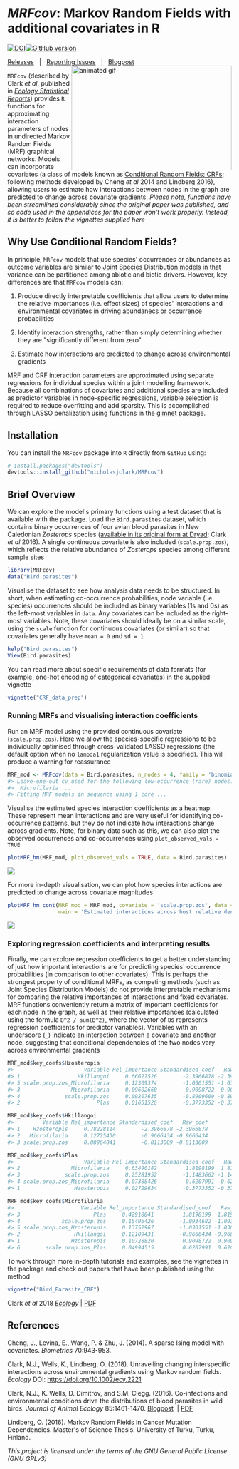 
<!-- README.md is generated from README.Rmd. Please edit that file -->
*MRFcov*: Markov Random Fields with additional covariates in R
==============================================================

[![DOI](https://zenodo.org/badge/116616159.svg)](https://zenodo.org/badge/latestdoi/116616159)[![GitHub version](https://badge.fury.io/gh/nicholasjclark%2FMRFcov.svg)](https://github.com/nicholasjclark/MRFcov)

[Releases](https://github.com/nicholasjclark/MRFcov/releases)   |   [Reporting Issues](https://github.com/nicholasjclark/MRFcov/issues)   |   [Blogpost](http://nicholasjclark.weebly.com/biotic-interactions.html) <img align="right" src=http://nicholasjclark.weebly.com/uploads/4/4/9/4/44946407/nclark-network-changes_orig.gif alt="animated gif" width="360" height="235"/>

`MRFcov` (described by Clark *et al*, published in [*Ecology Statistical Reports*](https://esajournals.onlinelibrary.wiley.com/doi/full/10.1002/ecy.2221)) provides `R` functions for approximating interaction parameters of nodes in undirected Markov Random Fields (MRF) graphical networks. Models can incorporate covariates (a class of models known as [Conditional Random Fields; CRFs](http://homepages.inf.ed.ac.uk/csutton/publications/crftut-fnt.pdf); following methods developed by Cheng *et al* 2014 and Lindberg 2016), allowing users to estimate how interactions between nodes in the graph are predicted to change across covariate gradients. *Please note, functions have been streamlined considerably since the original paper was published, and so code used in the appendices for the paper won't work properly. Instead, it is better to follow the vignettes supplied here*

Why Use Conditional Random Fields?
----------------------------------

In principle, `MRFcov` models that use species' occurrences or abundances as outcome variables are similar to [Joint Species Distribution models](https://methodsblog.wordpress.com/2015/12/22/warton_ovaskainen/) in that variance can be partitioned among abiotic and biotic drivers. However, key differences are that `MRFcov` models can:

1.  Produce directly interpretable coefficients that allow users to determine the relative importances (i.e. effect sizes) of species' interactions and environmental covariates in driving abundanecs or occurrence probabilities

2.  Identify interaction strengths, rather than simply determining whether they are "significantly different from zero"

3.  Estimate how interactions are predicted to change across environmental gradients

MRF and CRF interaction parameters are approximated using separate regressions for individual species within a joint modelling framework. Because all combinations of covariates and additional species are included as predictor variables in node-specific regressions, variable selection is required to reduce overfitting and add sparsity. This is accomplished through LASSO penalization using functions in the [glmnet](https://cran.r-project.org/web/packages/glmnet/index.html) package.

Installation
------------

You can install the `MRFcov` package into `R` directly from `GitHub` using:

``` r
# install.packages("devtools")
devtools::install_github("nicholasjclark/MRFcov")
```

Brief Overview
--------------

We can explore the model's primary functions using a test dataset that is available with the package. Load the `Bird.parasites` dataset, which contains binary occurrences of four avian blood parasites in New Caledonian *Zosterops* species ([available in its original form at Dryad](http://dx.doi.org/10.5061/dryad.pp6k4); Clark *et al* 2016). A single continuous covariate is also included (`scale.prop.zos`), which reflects the relative abundance of *Zosterops* species among different sample sites

``` r
library(MRFcov)
data("Bird.parasites")
```

Visualise the dataset to see how analysis data needs to be structured. In short, when estimating co-occurrence probabilities, node variable (i.e. species) occurrences should be included as binary variables (1s and 0s) as the left-most variables in `data`. Any covariates can be included as the right-most variables. Note, these covariates should ideally be on a similar scale, using the `scale` function for continuous covariates (or similar) so that covariates generally have `mean = 0` and `sd = 1`

``` r
help("Bird.parasites")
View(Bird.parasites)
```

You can read more about specific requirements of data formats (for example, one-hot encoding of categorical covariates) in the supplied vignette

``` r
vignette("CRF_data_prep")
```

### Running MRFs and visualising interaction coefficients

Run an MRF model using the provided continuous covariate (`scale.prop.zos`). Here we allow the species-specific regressions to be individually optimised through cross-validated LASSO regressions (the default option when no `lambda1` regularization value is specified). This will produce a warning for reassurance

``` r
MRF_mod <- MRFcov(data = Bird.parasites, n_nodes = 4, family = 'binomial')
#> Leave-one-out cv used for the following low-occurrence (rare) nodes:
#>  Microfilaria ...
#> Fitting MRF models in sequence using 1 core ...
```

Visualise the estimated species interaction coefficients as a heatmap. These represent mean interactions and are very useful for identifying co-occurrence patterns, but they do not indicate how interactions change across gradients. Note, for binary data such as this, we can also plot the observed occurrences and co-occurrences using `plot_observed_vals = TRUE`

``` r
plotMRF_hm(MRF_mod, plot_observed_vals = TRUE, data = Bird.parasites)
```

![](README-Readme.fig1-1.png)

For more in-depth visualisation, we can plot how species interactions are predicted to change across covariate magnitudes

``` r
plotMRF_hm_cont(MRF_mod = MRF_mod, covariate = 'scale.prop.zos', data = Bird.parasites, 
                main = 'Estimated interactions across host relative densities')
```

![](README-Readme.fig2-1.png)

### Exploring regression coefficients and interpreting results

Finally, we can explore regression coefficients to get a better understanding of just how important interactions are for predicting species' occurrence probabilities (in comparison to other covariates). This is perhaps the strongest property of conditional MRFs, as competing methods (such as Joint Species Distribution Models) do not provide interpretable mechanisms for comparing the relative importances of interactions and fixed covariates. MRF functions conveniently return a matrix of important coefficients for each node in the graph, as well as their relative importances (calculated using the formula `B^2 / sum(B^2)`, where the vector of `B`s represents regression coefficients for predictor variables). Variables with an underscore (`_`) indicate an interaction between a covariate and another node, suggesting that conditional dependencies of the two nodes vary across environmental gradients

``` r
MRF_mod$key_coefs$Hzosteropis
#>                      Variable Rel_importance Standardised_coef   Raw_coef
#> 1                  Hkillangoi     0.66627526        -2.3966878 -2.3966878
#> 5 scale.prop.zos_Microfilaria     0.12309374        -1.0301551 -1.0301551
#> 3                Microfilaria     0.09602660         0.9098722  0.9098722
#> 4              scale.prop.zos     0.09207635        -0.8909609 -0.8909609
#> 2                        Plas     0.01651526        -0.3773352 -0.3773352
```

``` r
MRF_mod$key_coefs$Hkillangoi
#>         Variable Rel_importance Standardised_coef   Raw_coef
#> 1    Hzosteropis     0.78228114        -2.3966878 -2.3966878
#> 2   Microfilaria     0.12725430        -0.9666434 -0.9666434
#> 3 scale.prop.zos     0.08964041        -0.8113009 -0.8113009
```

``` r
MRF_mod$key_coefs$Plas
#>                      Variable Rel_importance Standardised_coef   Raw_coef
#> 2                Microfilaria     0.63490182         1.8198199  1.8198199
#> 3              scale.prop.zos     0.25281952        -1.1483662 -1.1483662
#> 4 scale.prop.zos_Microfilaria     0.07388426         0.6207991  0.6207991
#> 1                 Hzosteropis     0.02729634        -0.3773352 -0.3773352
```

``` r
MRF_mod$key_coefs$Microfilaria
#>                     Variable Rel_importance Standardised_coef   Raw_coef
#> 3                       Plas     0.42918841         1.8198199  1.8198199
#> 4             scale.prop.zos     0.15495426        -1.0934682 -1.0934682
#> 5 scale.prop.zos_Hzosteropis     0.13752967        -1.0301551 -1.0301551
#> 2                 Hkillangoi     0.12109431        -0.9666434 -0.9666434
#> 1                Hzosteropis     0.10728820         0.9098722  0.9098722
#> 6        scale.prop.zos_Plas     0.04994515         0.6207991  0.6207991
```

To work through more in-depth tutorials and examples, see the vignettes in the package and check out papers that have been published using the method

``` r
vignette("Bird_Parasite_CRF")
```

Clark *et al* 2018 [*Ecology*](https://esajournals.onlinelibrary.wiley.com/doi/full/10.1002/ecy.2221) | [PDF](http://nicholasjclark.weebly.com/uploads/4/4/9/4/44946407/clark_et_al-2018-ecology.pdf)

References
----------

Cheng, J., Levina, E., Wang, P. & Zhu, J. (2014). A sparse Ising model with covariates. *Biometrics* 70:943-953.

Clark, N.J., Wells, K., Lindberg, O. (2018). Unravelling changing interspecific interactions across environmental gradients using Markov random fields. *Ecology* DOI: <https://doi.org/10.1002/ecy.2221>

Clark, N.J., K. Wells, D. Dimitrov, and S.M. Clegg. (2016). Co-infections and environmental conditions drive the distributions of blood parasites in wild birds. *Journal of Animal Ecology* 85:1461-1470. [Blogpost](http://nicholasjclark.weebly.com/malariafilaria-coinfections.html)  | [PDF](http://nicholasjclark.weebly.com/uploads/4/4/9/4/44946407/clark_et_al-2016-journal_of_animal_ecology.pdf)

Lindberg, O. (2016). Markov Random Fields in Cancer Mutation Dependencies. Master's of Science Thesis. University of Turku, Turku, Finland.

*This project is licensed under the terms of the GNU General Public License (GNU GPLv3)*
